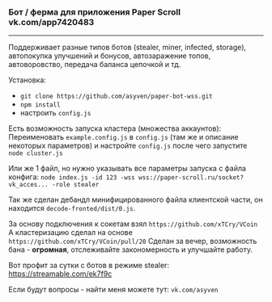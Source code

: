 ### Бот / ферма для приложения Paper Scroll vk.com/app7420483

---
Поддерживает разные типов ботов (stealer, miner, infected, storage), автопокупка улучшений и бонусов, автозаражение топов, автоворовство, передача баланса цепочкой и тд.

Установка:
 - `git clone https://github.com/asyven/paper-bot-wss.git`
 - `npm install`
 - настроить `config.js`

Есть возможность запуска кластера (множества аккаунтов):
Переименовать `example.config.js` в `config.js` (там же и описание некоторых параметров) и настройте `config.js` после чего запустите `node cluster.js`

Или же 1 файл, но нужно указывать все параметры запуска с файла конфига:
`node index.js -id 123 -wss wss://paper-scroll.ru/socket?vk_acces... -role stealer`

Так же сделан дебандл минифицированного файла клиентской части, он находится `decode-fronted/dist/0.js`.

За основу подключения к сокетам взял `https://github.com/xTCry/VCoin`
А кластеризацию сделал на основе `https://github.com/xTCry/VCoin/pull/20`
Сделан за вечер, возможность бана - **огромная**, отслеживайте закономерность и улучшайте работу.

Вот профит за сутки с ботов в режиме stealer:
https://streamable.com/ek7f9c

Если будут вопросы - найти меня можете тут: `vk.com/asyven`
